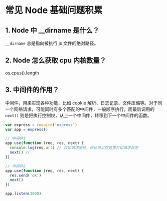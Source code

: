 # 常见 Node 基础问题积累

## 1. Node 中 \_\_dirname 是什么？

`__dirname` 总是指向被执行 js 文件的绝对路径。

## 2. Node 怎么获取 cpu 内核数量？

os.cpus().length

## 3. 中间件的作用？

中间件，用来实现各种功能，比如 cookie 解析、日志记录、文件压缩等。对于同一个网络请求，可能同时有多个匹配的中间件，一般顺序执行。而最后调用的 `next()` 则是把执行控制权，从上一个中间件，转移到下一个中间件的函数。

```js
var express = require('express')
var app = express()

// 中间件1
app.use(function (req, res, next) {
  console.log(req.url) // 打印请求地址，你也可以在这里打印请求日志
  next() //
})

// 中间件2
app.use(function (req, res, next) {
  res.send('ok')
  next()
})

app.listen(3000)
```
